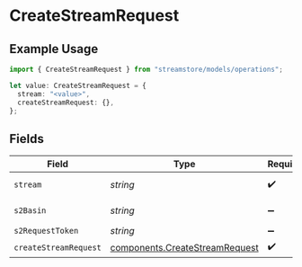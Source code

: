 # CreateStreamRequest

## Example Usage

```typescript
import { CreateStreamRequest } from "streamstore/models/operations";

let value: CreateStreamRequest = {
  stream: "<value>",
  createStreamRequest: {},
};
```

## Fields

| Field                                                                            | Type                                                                             | Required                                                                         | Description                                                                      |
| -------------------------------------------------------------------------------- | -------------------------------------------------------------------------------- | -------------------------------------------------------------------------------- | -------------------------------------------------------------------------------- |
| `stream`                                                                         | *string*                                                                         | :heavy_check_mark:                                                               | Name of the stream.                                                              |
| `s2Basin`                                                                        | *string*                                                                         | :heavy_minus_sign:                                                               | Name of the basin.                                                               |
| `s2RequestToken`                                                                 | *string*                                                                         | :heavy_minus_sign:                                                               | N/A                                                                              |
| `createStreamRequest`                                                            | [components.CreateStreamRequest](../../models/components/createstreamrequest.md) | :heavy_check_mark:                                                               | N/A                                                                              |